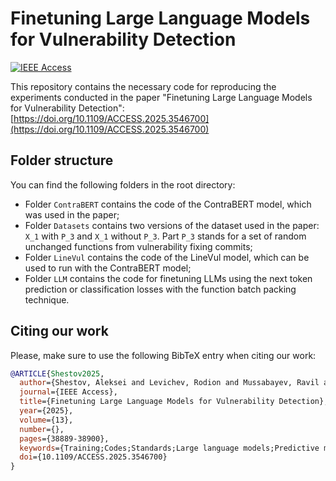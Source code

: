 # Finetuning Large Language Models for Vulnerability Detection

[![IEEE Access](https://img.shields.io/badge/IEEE%20Access-10908394-blue?logo=ieee)](https://doi.org/10.1109/ACCESS.2025.3546700)

This repository contains the necessary code for reproducing the experiments conducted in the paper "Finetuning Large Language Models for Vulnerability Detection":
[https://doi.org/10.1109/ACCESS.2025.3546700](https://doi.org/10.1109/ACCESS.2025.3546700)

## Folder structure

You can find the following folders in the root directory:
- Folder `ContraBERT` contains the code of the ContraBERT model, which was used in the paper;
- Folder `Datasets` contains two versions of the dataset used in the paper: `X_1` with `P_3` and `X_1` without `P_3`. Part `P_3` stands for a set of random unchanged functions from vulnerability fixing commits;
- Folder `LineVul` contains the code of the LineVul model, which can be used to run with the ContraBERT model;
- Folder `LLM` contains the code for finetuning LLMs using the next token prediction or classification losses with the function batch packing technique.

## Citing our work

Please, make sure to use the following BibTeX entry when citing our work:

```bibtex
@ARTICLE{Shestov2025,
  author={Shestov, Aleksei and Levichev, Rodion and Mussabayev, Ravil and Maslov, Evgeny and Zadorozhny, Pavel and Cheshkov, Anton and Mussabayev, Rustam and Toleu, Alymzhan and Tolegen, Gulmira and Krassovitskiy, Alexander},
  journal={IEEE Access}, 
  title={Finetuning Large Language Models for Vulnerability Detection}, 
  year={2025},
  volume={13},
  number={},
  pages={38889-38900},
  keywords={Training;Codes;Standards;Large language models;Predictive models;Limiting;Java;Entropy;Adaptation models;Reviews;Large language models;vulnerability detection;cybersecurity;finetuning;StarCoder;WizardCoder;PEFT;LoRA},
  doi={10.1109/ACCESS.2025.3546700}
}
```
